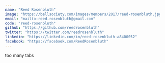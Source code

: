 ```yaml
---
name: "Reed Rosenbluth"
image: "https://bellsociety.com/images/members/2017/reed-rosenbluth.jpg"
email: "mailto:reed.rosenbluth@gmail.com"
code: "reed-rosenbluth"
github: "https://github.com/reedrosenbluth"
twitter: "https://twitter.com/reedrosenbluth"
linkedin: "https://linkedin.com/in/reed-rosenbluth-a8400052"
facebook: "https://facebook.com/ReedRosenbluth"
---
```

too many tabs